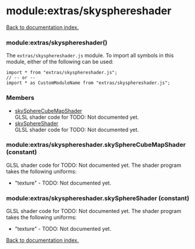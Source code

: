 # module:extras/skysphereshader

[Back to documentation index.](index.md)

<a name='extras_skysphereshader'></a>
### module:extras/skysphereshader()

The <code>extras/skysphereshader.js</code> module.
To import all symbols in this module, either of the following can be used:

    import * from "extras/skysphereshader.js";
    // -- or --
    import * as CustomModuleName from "extras/skysphereshader.js";

### Members

* [skySphereCubeMapShader](#extras_skysphereshader.skySphereCubeMapShader)<br>GLSL shader code for TODO: Not documented yet.
* [skySphereShader](#extras_skysphereshader.skySphereShader)<br>GLSL shader code for TODO: Not documented yet.

<a name='extras_skysphereshader.skySphereCubeMapShader'></a>
### module:extras/skysphereshader.skySphereCubeMapShader (constant)

GLSL shader code for TODO: Not documented yet.
The shader program takes the following uniforms:<ul>
<li>"texture" - TODO: Not documented yet.</ul>

<a name='extras_skysphereshader.skySphereShader'></a>
### module:extras/skysphereshader.skySphereShader (constant)

GLSL shader code for TODO: Not documented yet.
The shader program takes the following uniforms:<ul>
<li>"texture" - TODO: Not documented yet.</ul>

[Back to documentation index.](index.md)
